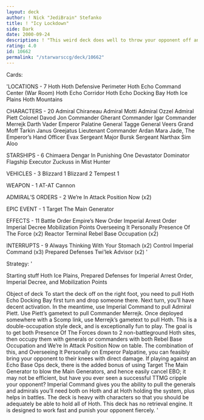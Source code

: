 ```yaml
---
layout: deck
author: ! Nick "JediBrain" Stefanko
title: ! "Icy Lockdown"
side: Dark
date: 2000-09-24
description: ! "This weird deck does well to throw your opponent off and cause a lot of direct damage.  It is a winning deck, surprisingly."
rating: 4.0
id: 10662
permalink: "/starwarsccg/deck/10662"
---
```

Cards: 

'LOCATIONS - 7
Hoth
Hoth Defensive Perimeter
Hoth Echo Command Center (War Room)
Hoth Echo Corridor
Hoth Echo Docking Bay
Hoth Ice Plains
Hoth Mountains

CHARACTERS - 20
Admiral Chiraneau
Admiral Motti
Admiral Ozzel
Admiral Piett
Colonel Davod Jon
Commander Gherant
Commander Igar
Commander Merrejk
Darth Vader
Emperor Palatine
General Tagge
General Veers
Grand Moff Tarkin
Janus Greejatus
Lieutenant Commander Ardan
Mara Jade, The Emperor’s Hand
Officer Evax
Sergeant Major Bursk
Sergeant Narthax
Sim Aloo

STARSHIPS - 6
Chimaera
Dengar In Punishing One
Devastator
Dominator
Flagship Executor
Zuckuss in Mist Hunter

VEHICLES - 3
Blizzard 1
Blizzard 2
Tempest 1

WEAPON - 1
AT-AT Cannon

ADMIRAL’S ORDERS - 2
We’re In Attack Position Now (x2)

EPIC EVENT - 1
Target The Main Generator

EFFECTS - 11
Battle Order
Empire’s New Order
Imperial Arrest Order
Imperial Decree
Mobilization Points
Overseeing It Personally
Presence Of The Force (x2)
Reactor Terminal
Rebel Base Occupation (x2)

INTERRUPTS - 9
Always Thinking With Your Stomach (x2)
Control
Imperial Command (x3)
Prepared Defenses
Twi’lek Advisor (x2)
'

Strategy: '

Starting stuff
Hoth Ice Plains, Prepared Defenses for Imperial Arrest Order, Imperial Decree, and Mobilization Points

Object of deck
To start the deck off on the right foot, you need to pull Hoth Echo Docking Bay first turn and drop someone there.  Next turn, you’ll have decent activation.  In the meantime, use Imperial Command to pull Admiral Piett.  Use Piett’s gametext to pull Commander Merrejk.  Once deployed somewhere with a Scomp link, use Merrejk’s gametext to pull Hoth.
This is a double-occupation style deck, and is exceptionally fun to play.  The goal is to get both Presence Of The Forces down to 2 non-battleground Hoth sites, then occupy them with generals or commanders with both Rebel Base Occupation and We’re In Attack Position Now on table.  The combination of this, and Overseeing It Personally on Emperor Palpatine, you can feasibly bring your opponent to their knees with direct damage.
If playing against an Echo Base Ops deck, there is the added bonus of using Target The Main Generator to blow the Main Generators, and hence easily cancel EBO; it may not be efficient, but have you ever seen a successful TTMG cripple your opponent?  Imperial Command gives you the ability to pull the generals and admirals you’ll need both on Hoth and at Hoth holding the system, plus helps in battles.  The deck is heavy with characters so that you should be adequately be able to hold all of Hoth.
This deck has no retrieval engine.  It is designed to work fast and punish your opponent fiercely. '
